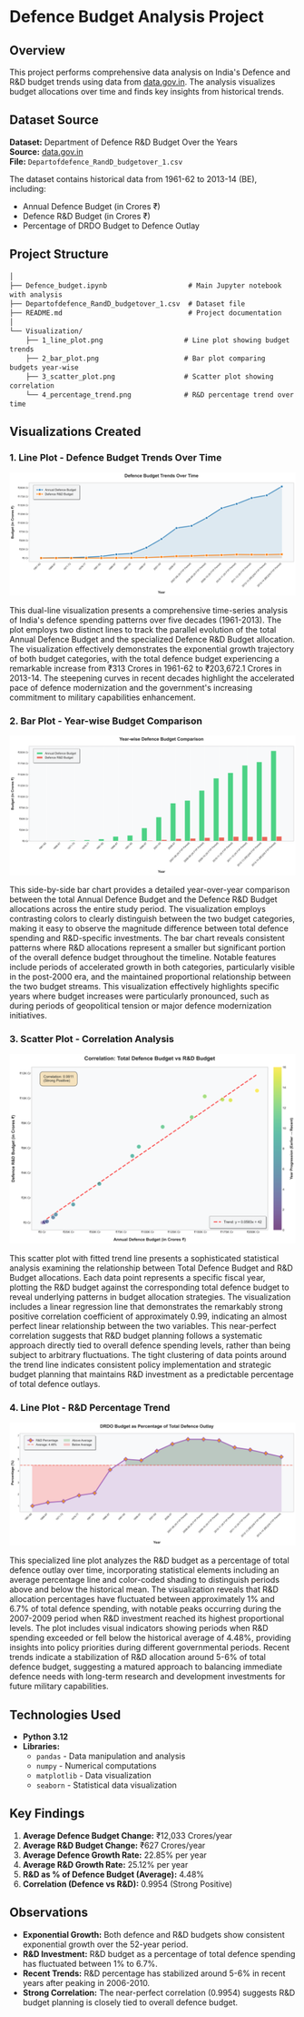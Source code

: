 # Defence Budget Analysis Project

## Overview
This project performs comprehensive data analysis on India's Defence and R&D budget trends using data from [data.gov.in](https://data.gov.in/). The analysis visualizes budget allocations over time and finds key insights from historical trends.

## Dataset Source
**Dataset:** Department of Defence R&D Budget Over the Years  
**Source:** [data.gov.in](https://data.gov.in/)  
**File:** `Departofdefence_RandD_budgetover_1.csv`

The dataset contains historical data from 1961-62 to 2013-14 (BE), including:
- Annual Defence Budget (in Crores ₹)
- Defence R&D Budget (in Crores ₹)
- Percentage of DRDO Budget to Defence Outlay

## Project Structure
```defence-budget-analysis/
│
├── Defence_budget.ipynb                    # Main Jupyter notebook with analysis
├── Departofdefence_RandD_budgetover_1.csv  # Dataset file
├── README.md                               # Project documentation
│
└── Visualization/                                  
    ├── 1_line_plot.png                    # Line plot showing budget trends
    ├── 2_bar_plot.png                     # Bar plot comparing budgets year-wise
    ├── 3_scatter_plot.png                 # Scatter plot showing correlation
    └── 4_percentage_trend.png             # R&D percentage trend over time
```
## Visualizations Created

### 1. Line Plot - Defence Budget Trends Over Time
![Defence Budget Trends Over Time](./visualization/1_line_plot.png)

This dual-line visualization presents a comprehensive time-series analysis of India's defence spending patterns over five decades (1961-2013). The plot employs two distinct lines to track the parallel evolution of the total Annual Defence Budget and the specialized Defence R&D Budget allocation. The visualization effectively demonstrates the exponential growth trajectory of both budget categories, with the total defence budget experiencing a remarkable  increase from ₹313 Crores in 1961-62 to ₹203,672.1 Crores in 2013-14. The steepening curves in recent decades highlight the accelerated pace of defence modernization and the government's increasing commitment to military capabilities enhancement.

### 2. Bar Plot - Year-wise Budget Comparison
![Year-wise Budget Comparison](./visualization/2_bar_plot.png)

This side-by-side bar chart provides a detailed year-over-year comparison between the total Annual Defence Budget and the Defence R&D Budget allocations across the entire study period. The visualization employs contrasting colors to clearly distinguish between the two budget categories, making it easy to observe the magnitude difference between total defence spending and R&D-specific investments. The bar chart reveals consistent patterns where R&D allocations represent a smaller but significant portion of the overall defence budget throughout the timeline. Notable features include periods of accelerated growth in both categories, particularly visible in the post-2000 era, and the maintained proportional relationship between the two budget streams. This visualization effectively highlights specific years where budget increases were particularly pronounced, such as during periods of geopolitical tension or major defence modernization initiatives.

### 3. Scatter Plot - Correlation Analysis
![Correlation Analysis](./visualization/3_scatter_plot.png)

This scatter plot with fitted trend line presents a sophisticated statistical analysis examining the relationship between Total Defence Budget and R&D Budget allocations. Each data point represents a specific fiscal year, plotting the R&D budget against the corresponding total defence budget to reveal underlying patterns in budget allocation strategies. The visualization includes a linear regression line that demonstrates the remarkably strong positive correlation coefficient of approximately 0.99, indicating an almost perfect linear relationship between the two variables. This near-perfect correlation suggests that R&D budget planning follows a systematic approach directly tied to overall defence spending levels, rather than being subject to arbitrary fluctuations. The tight clustering of data points around the trend line indicates consistent policy implementation and strategic budget planning that maintains R&D investment as a predictable percentage of total defence outlays.

### 4. Line Plot - R&D Percentage Trend
![R&D Percentage Trend](./visualization/4_percentage_trend.png)

This specialized line plot analyzes the R&D budget as a percentage of total defence outlay over time, incorporating statistical elements including an average percentage line and color-coded shading to distinguish periods above and below the historical mean. The visualization reveals that R&D allocation percentages have fluctuated between approximately 1% and 6.7% of total defence spending, with notable peaks occurring during the 2007-2009 period when R&D investment reached its highest proportional levels. The plot includes visual indicators showing periods when R&D spending exceeded or fell below the historical average of 4.48%, providing insights into policy priorities during different governmental periods. Recent trends indicate a stabilization of R&D allocation around 5-6% of total defence budget, suggesting a matured approach to balancing immediate defence needs with long-term research and development investments for future military capabilities.

## Technologies Used
- **Python 3.12**
- **Libraries:**
  - `pandas` - Data manipulation and analysis
  - `numpy` - Numerical computations
  - `matplotlib` - Data visualization
  - `seaborn` - Statistical data visualization

## Key Findings

1. **Average Defence Budget Change:** ₹12,033 Crores/year
2. **Average R&D Budget Change:** ₹627 Crores/year
3. **Average Defence Growth Rate:** 22.85% per year
4. **Average R&D Growth Rate:** 25.12% per year
5. **R&D as % of Defence Budget (Average):** 4.48%
6. **Correlation (Defence vs R&D):** 0.9954 (Strong Positive)

## Observations

- **Exponential Growth:** Both defence and R&D budgets show consistent exponential growth over the 52-year period.
- **R&D Investment:** R&D budget as a percentage of total defence spending has fluctuated between 1% to 6.7%.
- **Recent Trends:** R&D percentage has stabilized around 5-6% in recent years after peaking in 2006-2010.
- **Strong Correlation:** The near-perfect correlation (0.9954) suggests R&D budget planning is closely tied to overall defence budget.
